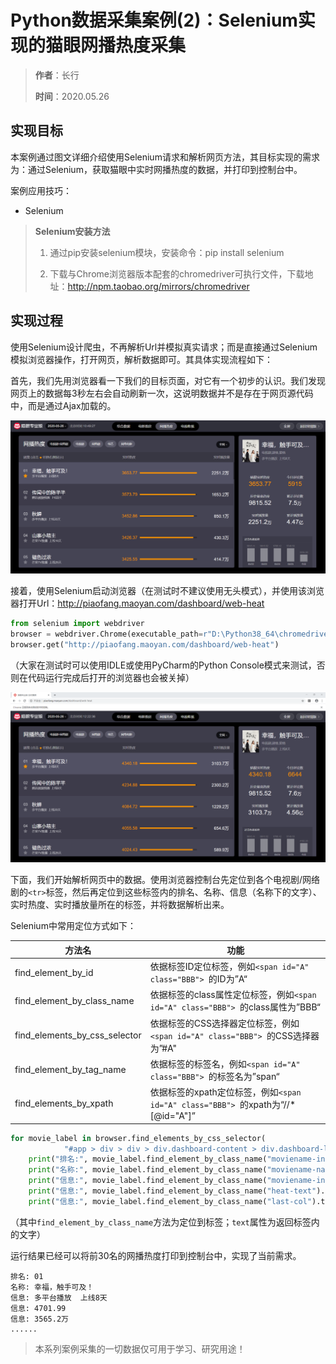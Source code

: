 # Python数据采集案例(2)：Selenium实现的猫眼网播热度采集

> **作者**：长行
>
> **时间**：2020.05.26

## 实现目标

本案例通过图文详细介绍使用Selenium请求和解析网页方法，其目标实现的需求为：通过Selenium，获取猫眼中实时网播热度的数据，并打印到控制台中。

案例应用技巧：

* Selenium

>**Selenium安装方法**
>
>1. 通过pip安装selenium模块，安装命令：pip install selenium
>
>2. 下载与Chrome浏览器版本配套的chromedriver可执行文件，下载地址：http://npm.taobao.org/mirrors/chromedriver

## 实现过程

使用Selenium设计爬虫，不再解析Url并模拟真实请求；而是直接通过Selenium模拟浏览器操作，打开网页，解析数据即可。其具体实现流程如下：

首先，我们先用浏览器看一下我们的目标页面，对它有一个初步的认识。我们发现网页上的数据每3秒左右会自动刷新一次，这说明数据并不是存在于网页源代码中，而是通过Ajax加载的。

![image-20200526104936496](image-20200526104936496.png)

接着，使用Selenium启动浏览器（在测试时不建议使用无头模式），并使用该浏览器打开Url：http://piaofang.maoyan.com/dashboard/web-heat

```python
from selenium import webdriver
browser = webdriver.Chrome(executable_path=r"D:\Python38_64\chromedriver_81_0_4044_69.exe")  # ChromeDriver可执行文件的路径
browser.get("http://piaofang.maoyan.com/dashboard/web-heat")
```

（大家在测试时可以使用IDLE或使用PyCharm的Python Console模式来测试，否则在代码运行完成后打开的浏览器也会被关掉）

![image-20200526122240902](image-20200526122240902.png)

下面，我们开始解析网页中的数据。使用浏览器控制台先定位到各个电视剧/网络剧的```<tr>```标签，然后再定位到这些标签内的排名、名称、信息（名称下的文字）、实时热度、实时播放量所在的标签，并将数据解析出来。

Selenium中常用定位方式如下：

| 方法名                        | 功能                            |
| ----------------------------- | ------------------------------- |
| find_element_by_id            | 依据标签ID定位标签，例如```<span id="A" class="BBB"> ```的ID为”A“ |
| find_element_by_class_name    | 依据标签的class属性定位标签，例如```<span id="A" class="BBB"> ```的class属性为”BBB“ |
| find_elements_by_css_selector | 依据标签的CSS选择器定位标签，例如```<span id="A" class="BBB"> ```的CSS选择器为”#A" |
| find_element_by_tag_name | 依据标签的标签名，例如```<span id="A" class="BBB"> ```的标签名为”span“ |
| find_elements_by_xpath | 依据标签的xpath定位标签，例如```<span id="A" class="BBB"> ```的xpath为“//*[@id="A"]” |

```python
for movie_label in browser.find_elements_by_css_selector(
            "#app > div > div > div.dashboard-content > div.dashboard-list.dashboard-left.bg > div.movielist-container > div > table > tbody > tr"):
    print("排名:", movie_label.find_element_by_class_name("moviename-index").text)
    print("名称:", movie_label.find_element_by_class_name("moviename-name").text)
    print("信息:", movie_label.find_element_by_class_name("moviename-info").text)
    print("信息:", movie_label.find_element_by_class_name("heat-text").text)
    print("信息:", movie_label.find_element_by_class_name("last-col").text)
```

（其中```find_element_by_class_name```方法为定位到标签；```text```属性为返回标签内的文字）

运行结果已经可以将前30名的网播热度打印到控制台中，实现了当前需求。

```
排名: 01
名称: 幸福，触手可及！
信息: 多平台播放  上线8天
信息: 4701.99
信息: 3565.2万
......
```

> 本系列案例采集的一切数据仅可用于学习、研究用途！